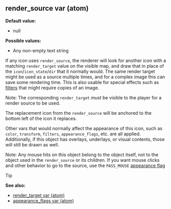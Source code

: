 ## render_source var (atom)

**Default value:**
+   null

**Possible values:**
+   Any non-empty text string

If any icon uses `render_source`, the renderer will look for
another icon with a matching `render_target` value on the visible map,
and draw that in place of the `icon`/`icon_state`/`dir` that it normally
would. The same render target might be used as a source multiple times,
and for a complex image this can save some rendering time. This is also
usable for special effects such as [filters](/ref/notes/filters.md)  that
might require copies of an image. 

Note: The corresponding
`render_target` *must* be visible to the player for a render source to
be used. 

The replacement icon from the `render_source` will be
anchored to the bottom left of the icon it replaces. 

Other vars
that would normally affect the appearance of this icon, such as `color`,
`transform`, `filters`, `appearance_flags`, etc. are all applied.
Additionally, if this object has overlays, underlays, or visual
contents, those will still be drawn as well. 

Note: Any mouse
hits on this object belong to the object itself, not to the object used
in the `render_source` or its children. If you want mouse clicks and
other behavior to go to the source, use the `PASS_MOUSE` [appearance
flag](/ref/atom/var/appearance_flags.md) 

> [!TIP] 
> **See also:**
> +   [render_target var (atom)](/ref/atom/var/render_target.md) 
> +   [appearance_flags var (atom)](/ref/atom/var/appearance_flags.md) 